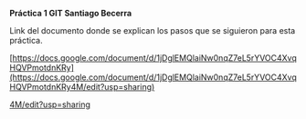 

**Práctica 1 GIT Santiago Becerra**

Link del documento donde se explican los pasos que se siguieron para esta práctica.

[https://docs.google.com/document/d/1jDglEMQlaiNw0nqZ7eL5rYVOC4XvqHQVPmotdnKRy](https://docs.google.com/document/d/1jDglEMQlaiNw0nqZ7eL5rYVOC4XvqHQVPmotdnKRy4M/edit?usp=sharing)

[4M/edit?usp=sharing](https://docs.google.com/document/d/1jDglEMQlaiNw0nqZ7eL5rYVOC4XvqHQVPmotdnKRy4M/edit?usp=sharing)

